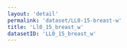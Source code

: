 ```yaml
---
layout: 'detail'
permalink: 'dataset/LL0-15-breast-w'
title: 'Ll0_15_breast_w'
datasetID: 'LL0_15_breast_w'
---
```

